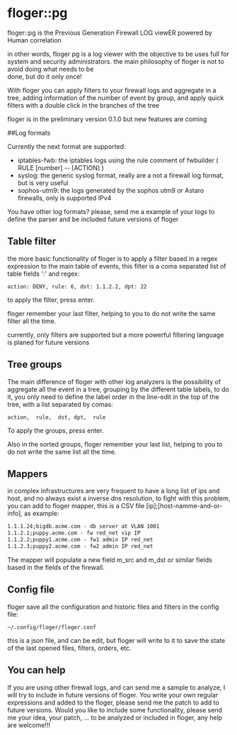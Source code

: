 
# floger::pg

floger::pg is the Previous Generation Firewall LOG viewER powered by Human correlation

in other words, floger pg is a log viewer with the objective to be uses
full for system and security administrators.
the  main philosophy of floger is not to avoid doing what needs to be  
done, but do it only once!

With floger you can apply filters to your firewall logs and aggregate in a
tree, adding information of the number of event by group, and apply
quick filters with a double click in the branches of the tree

floger is in the preliminary version 0.1.0 but new features are coming


##Log formats

Currently the next format are supported:
 - iptables-fwb: the iptables logs using the rule comment of fwbuilder ( RULE [number] -- [ACTION] )
 - syslog: the generic syslog format, really are a not a firewall log format, but is very useful
 - sophos-utm9: the logs generated by the sophos utm9 or Astaro firewalls, only is supported IPv4
  
You have other log formats? 
please, send me a example of your logs to define the parser  and be included future versions of floger

## Table filter

the more basic functionality of floger is to apply a filter based in
a regex expression to the main table of events, this filter is a coma separated
list of table fields ':' and regex:

``` action: DENY, rule: 6, dst: 1.1.2.2, dpt: 22 ```

to apply the filter, press enter.

floger remember your last filter, helping to you to do not write the same filter all the time.

currently, only <and> filters are supported but a more powerful filtering language is planed for future versions
  
## Tree groups

The main difference of floger with other log analyzers is the possibility 
of aggregate all the event in a tree, grouping by the different table labels,
to do it, you only need to define the label order in the line-edit in the top
of the tree, with a list separated by comas:

``` action,  rule,  dst, dpt,  rule ```

To apply the groups, press enter.

Also in the sorted groups, floger remember your last list, helping to you to do not write the same list all the time.

## Mappers

in complex infrastructures are very frequent to have a long list of ips and host, and no always exist a inverse dns resolution, 
to fight with this problem, you can add to floger mapper, this is a CSV file [ip];[host-namme-and-or-info], as example:
  
  ``` 1.1.1.1 ;www.acme.com - dmz server at VLAN 1001
  1.1.1.24;bigdb.acme.com - db server at VLAN 1001
  1.1.2.1;puppy.acme.com - fw red_net vip IP
  1.1.2.2;puppy1.acme.com - fw1 admin IP red_net
  1.1.2.3;puppy2.acme.com - fw2 admin IP red_net 
  ```
  
The mapper will populate a new field m_src and m_dst or similar fields based in the fields of the firewall.

## Config file

floger save all the configuration and historic files and filters in the config file:

``` ~/.config/floger/floger.conf ```

this is a json file, and can be edit, but floger will write to it to save the state of the last opened files, filters, orders, etc.



## You can help 

If you are using other firewall logs, and can send me a sample to analyze, I will try to include in future versions of floger.
You write your own regular expressions and added to the floger, please send me the patch to add to future versions.
Would you like to include some functionality, please send me your idea, your patch, ... to be analyzed or included in floger, 
any help are welcome!!! 




